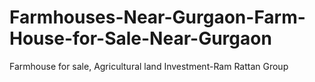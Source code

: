 # Farmhouses-Near-Gurgaon-Farm-House-for-Sale-Near-Gurgaon
Farmhouse for sale, Agricultural land Investment-Ram Rattan Group
